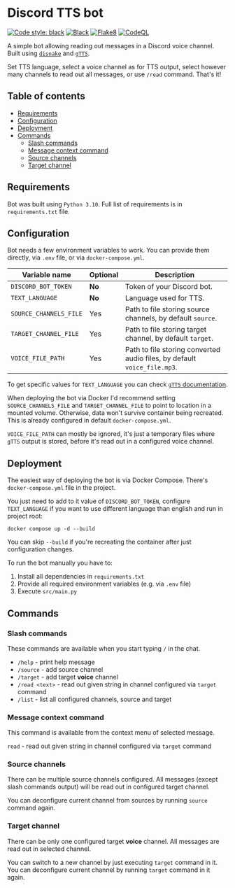 # Discord TTS bot

[![Code style: black](https://img.shields.io/badge/code%20style-black-000000.svg)](https://github.com/psf/black)
[![Black](https://github.com/Electronic-Mango/discord-tts-bot/actions/workflows/black.yml/badge.svg)](https://github.com/Electronic-Mango/discord-tts-bot/actions/workflows/black.yml)
[![Flake8](https://github.com/Electronic-Mango/discord-tts-bot/actions/workflows/flake8.yml/badge.svg)](https://github.com/Electronic-Mango/discord-tts-bot/actions/workflows/flake8.yml)
[![CodeQL](https://github.com/Electronic-Mango/discord-tts-bot/actions/workflows/codeql-analysis.yml/badge.svg)](https://github.com/Electronic-Mango/discord-tts-bot/actions/workflows/codeql-analysis.yml)

A simple bot allowing reading out messages in a Discord voice channel.
Built using [`disnake`](https://docs.disnake.dev/en/stable/) and [`gTTS`](https://gtts.readthedocs.io/en/latest/).

Set TTS language, select a voice channel as for TTS output, select however many channels to read out all messages, or use `/read` command.
That's it!



## Table of contents

- [Requirements](#requirements)
- [Configuration](#configuration)
- [Deployment](#deployment)
- [Commands](#commands)
  - [Slash commands](#slash-commands)
  - [Message context command](#message-context-command)
  - [Source channels](#source-channels)
  - [Target channel](#target-channel)



## Requirements

Bot was built using `Python 3.10`. Full list of requirements is in `requirements.txt` file.



## Configuration

Bot needs a few environment variables to work.
You can provide them directly, via `.env` file, or via `docker-compose.yml`.

| Variable name          | Optional | Description                                                              |
|------------------------|----------|--------------------------------------------------------------------------|
| `DISCORD_BOT_TOKEN`    | **No**   | Token of your Discord bot.                                               |
| `TEXT_LANGUAGE`        | **No**   | Language used for TTS.                                                   |
| `SOURCE_CHANNELS_FILE` | Yes      | Path to file storing source channels, by default `source`.               |
| `TARGET_CHANNEL_FILE`  | Yes      | Path to file storing target channel, by default `target`.                |
| `VOICE_FILE_PATH`      | Yes      | Path to file storing converted audio files, by default `voice_file.mp3`. |

To get specific values for `TEXT_LANGUAGE` you can check [`gTTS` documentation](https://gtts.readthedocs.io/en/latest/module.html#languages-gtts-lang).

When deploying the bot via Docker I'd recommend setting `SOURCE_CHANNELS_FILE` and `TARGET_CHANNEL_FILE` to point to location in a mounted volume.
Otherwise, data won't survive container being recreated.
This is already configured in default `docker-compose.yml`.

`VOICE_FILE_PATH` can mostly be ignored, it's just a temporary files where `gTTS` output is stored, before it's read out in a configured voice channel.



## Deployment

The easiest way of deploying the bot is via Docker Compose.
There's `docker-compose.yml` file in the project.

You just need to add to it value of `DISCORD_BOT_TOKEN`, configure `TEXT_LANGUAGE` if you want to use different language than english and run in project root:

```console
docker compose up -d --build
```

You can skip `--build` if you're recreating the container after just configuration changes.

To run the bot manually you have to:
 1. Install all dependencies in `requirements.txt`
 2. Provide all required environment variables (e.g. via `.env` file)
 3. Execute `src/main.py`



## Commands

### Slash commands

These commands are available when you start typing `/` in the chat.

 * `/help` - print help message
 * `/source` - add source channel
 * `/target` - add target **voice** channel
 * `/read <text>` - read out given string in channel configured via `target` command
 * `/list` - list all configured channels, source and target


### Message context command

This command is available from the context menu of selected message.

`read` - read out given string in channel configured via `target` command


### Source channels

There can be multiple source channels configured.
All messages (except slash commands output) will be read out in configured target channel.

You can deconfigure current channel from sources by running `source` command again.


### Target channel

There can be only one configured target **voice** channel.
All messages are read out in selected channel.

You can switch to a new channel by just executing `target` command in it.
You can deconfigure current channel by running `target` command in it again.
